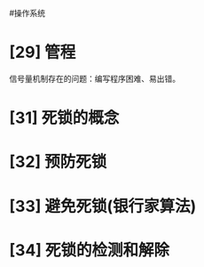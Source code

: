 #操作系统 

# [29] 管程
信号量机制存在的问题：编写程序困难、易出错。
# [31] 死锁的概念

# [32] 预防死锁

# [33] 避免死锁(银行家算法)

# [34] 死锁的检测和解除